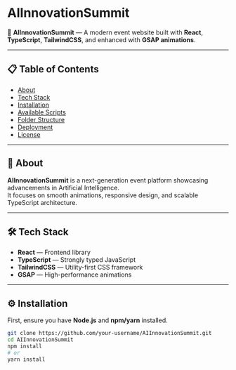 # AIInnovationSummit

🚀 **AIInnovationSummit** — A modern event website built with **React**, **TypeScript**, **TailwindCSS**, and enhanced with **GSAP animations**.

---

## 📋 Table of Contents

- [About](#about)
- [Tech Stack](#tech-stack)
- [Installation](#installation)
- [Available Scripts](#available-scripts)
- [Folder Structure](#folder-structure)
- [Deployment](#deployment)
- [License](#license)

---

## 📖 About

**AIInnovationSummit** is a next-generation event platform showcasing advancements in Artificial Intelligence.  
It focuses on smooth animations, responsive design, and scalable TypeScript architecture.

---

## 🛠 Tech Stack

- **React** — Frontend library
- **TypeScript** — Strongly typed JavaScript
- **TailwindCSS** — Utility-first CSS framework
- **GSAP** — High-performance animations

---

## ⚙️ Installation

First, ensure you have **Node.js** and **npm/yarn** installed.

```bash
git clone https://github.com/your-username/AIInnovationSummit.git
cd AIInnovationSummit
npm install
# or
yarn install
